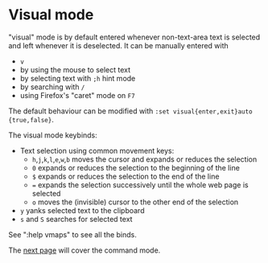 # Visual mode

"visual" mode is by default entered whenever non-text-area text is selected and left whenever it is deselected. It can be manually entered with
-   `v`
-   by using the mouse to select text
-   by selecting text with `;h` hint mode
-   by searching with `/`
-   using Firefox's "caret" mode on `F7`

The default behaviour can be modified with `:set visual{enter,exit}auto {true,false}`.

The visual mode keybinds:

-   Text selection using common movement keys:
    -   `h`,`j`,`k`,`l`,`e`,`w`,`b` moves the cursor and expands or reduces the selection
    -   `0` expands or reduces the selection to the beginning of the line
    -   `$` expands or reduces the selection to the end of the line
    -   `=` expands the selection successively until the whole web page is selected
    -   `o` moves the (invisible) cursor to the other end of the selection
-   `y` yanks selected text to the clipboard
-   `s` and `S` searches for selected text

See ":help vmaps" to see all the binds.

The [next page](./4-command_mode.html) will cover the command mode. <a href='./3-hint_mode.html' rel="prev"></a>
